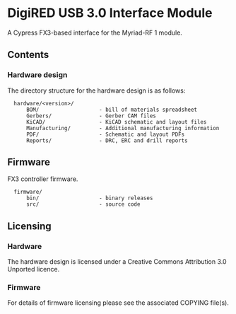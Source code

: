 # DigiRED USB 3.0 Interface Module 

A Cypress FX3-based interface for the Myriad-RF 1 module.

## Contents

### Hardware design

The directory structure for the hardware design is as follows:

      hardware/<version>/
          BOM/                   - bill of materials spreadsheet
          Gerbers/               - Gerber CAM files
          KiCAD/                 - KiCAD schematic and layout files
          Manufacturing/         - Additional manufacturing information
          PDF/                   - Schematic and layout PDFs
          Reports/               - DRC, ERC and drill reports

## Firmware

FX3 controller firmware.

      firmware/
          bin/                   - binary releases
          src/                   - source code

## Licensing

### Hardware

The hardware design is licensed under a Creative Commons Attribution 3.0 Unported licence.

### Firmware

For details of firmware licensing please see the associated COPYING file(s).
